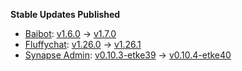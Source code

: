 **Stable Updates Published**

* [Baibot](https://github.com/etkecc/baibot): [v1.6.0](https://github.com/etkecc/baibot/releases/tag/v1.6.0) -> [v1.7.0](https://github.com/etkecc/baibot/releases/tag/v1.7.0)
* [Fluffychat](https://github.com/krille-chan/fluffychat): [v1.26.0](https://github.com/krille-chan/fluffychat/releases/tag/v1.26.0) -> [v1.26.1](https://github.com/krille-chan/fluffychat/releases/tag/v1.26.1)
* [Synapse Admin](https://github.com/etkecc/synapse-admin): [v0.10.3-etke39](https://github.com/etkecc/synapse-admin/releases/tag/v0.10.3-etke39) -> [v0.10.4-etke40](https://github.com/etkecc/synapse-admin/releases/tag/v0.10.4-etke40)
